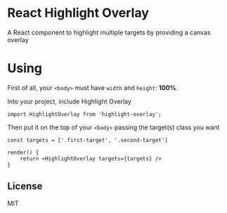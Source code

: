 # React Highlight Overlay

A React component to highlight multiple targets by providing a canvas overlay


# Using

First of all, your `<body>` must have `width` and `height`: **100%**.

Into your project, include Highlight Overlay

```
import HighlightOverlay from 'highlight-overlay';
```

Then put it on the top of your `<body>` passing the target(s) class you want

```
const targets = ['.first-target', '.second-target']

render() {
    return <HighlightOverlay targets={targets} />
}

```


## License

MIT
